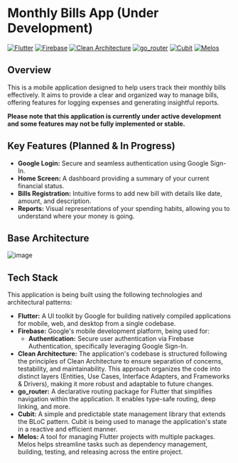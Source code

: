 # Monthly Bills App (Under Development)

[![Flutter](https://img.shields.io/badge/Flutter-%2302569B.svg?style=for-the-badge&logo=Flutter&logoColor=white)](https://flutter.dev/)
[![Firebase](https://img.shields.io/badge/Firebase-%23FFCA28.svg?style=for-the-badge&logo=Firebase&logoColor=black)](https://firebase.google.com/)
[![Clean Architecture](https://img.shields.io/badge/Clean%20Architecture-lightgrey?style=for-the-badge)](https://blog.cleancoder.com/uncle-bob/2012/08/13/the-clean-architecture.html)
[![go_router](https://img.shields.io/badge/go_router-blueviolet?style=for-the-badge)](https://pub.dev/packages/go_router)
[![Cubit](https://img.shields.io/badge/Cubit-blue?style=for-the-badge)](https://bloclibrary.dev/#/cubit)
[![Melos](https://img.shields.io/badge/Melos-2E7D32?style=for-the-badge&logoColor=white)](https://pub.dev/packages/melos)


## Overview

This is a mobile application designed to help users track their monthly bills effectively. It aims to provide a clear and organized way to manage bills, offering features for logging expenses and generating insightful reports.

**Please note that this application is currently under active development and some features may not be fully implemented or stable.**

## Key Features (Planned & In Progress)

* **Google Login:** Secure and seamless authentication using Google Sign-In.
* **Home Screen:** A dashboard providing a summary of your current financial status.
* **Bills Registration:** Intuitive forms to add new bill with details like date, amount, and description.
* **Reports:** Visual representations of your spending habits, allowing you to understand where your money is going.

## Base Architecture

![image](https://github.com/user-attachments/assets/48a2571d-2602-42dc-84dc-de81990d42f2)

## Tech Stack

This application is being built using the following technologies and architectural patterns:

* **Flutter:** A UI toolkit by Google for building natively compiled applications for mobile, web, and desktop from a single codebase.
* **Firebase:** Google's mobile development platform, being used for:
    * **Authentication:** Secure user authentication via Firebase Authentication, specifically leveraging Google Sign-In.
* **Clean Architecture:** The application's codebase is structured following the principles of Clean Architecture to ensure separation of concerns, testability, and maintainability. This approach organizes the code into distinct layers (Entities, Use Cases, Interface Adapters, and Frameworks & Drivers), making it more robust and adaptable to future changes.
* **go\_router:** A declarative routing package for Flutter that simplifies navigation within the application. It enables type-safe routing, deep linking, and more.
* **Cubit:** A simple and predictable state management library that extends the BLoC pattern. Cubit is being used to manage the application's state in a reactive and efficient manner.
* **Melos:** A tool for managing Flutter projects with multiple packages. Melos helps streamline tasks such as dependency management, building, testing, and releasing across the entire project.

